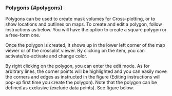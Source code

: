 ### Polygons {#polygons}

Polygons can be used to create mask volumes for Cross-plotting, or to show locations and outlines on maps. To create and edit a polygon, follow instructions as below. You will have the option to create a square polygon or a free-form one.

Once the polygon is created, it shows up in the lower left corner of the map viewer or of the crossplot viewer. By clicking on the item, you can activate/de-activate and change color.

By right clicking on the polygon, you can enter the edit mode. As for arbitrary lines, the corner points will be highlighted and you can easily move the corners and edges as instructed in the figure (Editing instructions will pop-up first time you create the polygon). Note that the polygon can be defined as exclusive (exclude data points). See figure below.